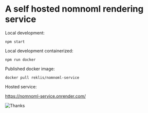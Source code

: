 # A self hosted nomnoml rendering service

Local development:

    npm start

Local development containerized:

    npm run docker

Published docker image:

    docker pull reklis/nomnoml-service

Hosted service:

https://nomnoml-service.onrender.com/


![Thanks](https://nomnoml-service.onrender.com/?src=[thank]->[you])